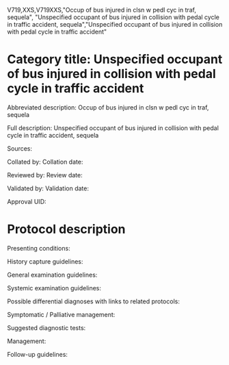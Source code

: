 V719,XXS,V719XXS,"Occup of bus injured in clsn w pedl cyc in traf, sequela", "Unspecified occupant of bus injured in collision with pedal cycle in traffic accident, sequela","Unspecified occupant of bus injured in collision with pedal cycle in traffic accident"
# Category title: Unspecified occupant of bus injured in collision with pedal cycle in traffic accident

Abbreviated description: Occup of bus injured in clsn w pedl cyc in traf, sequela

Full description: Unspecified occupant of bus injured in collision with pedal cycle in traffic accident, sequela

Sources:

Collated by:
Collation date:

Reviewed by:
Review date:

Validated by:
Validation date:

Approval UID:

# Protocol description

Presenting conditions:

History capture guidelines:

General examination guidelines:

Systemic examination guidelines:

Possible differential diagnoses with links to related protocols:

Symptomatic / Palliative management:

Suggested diagnostic tests:

Management:

Follow-up guidelines:
